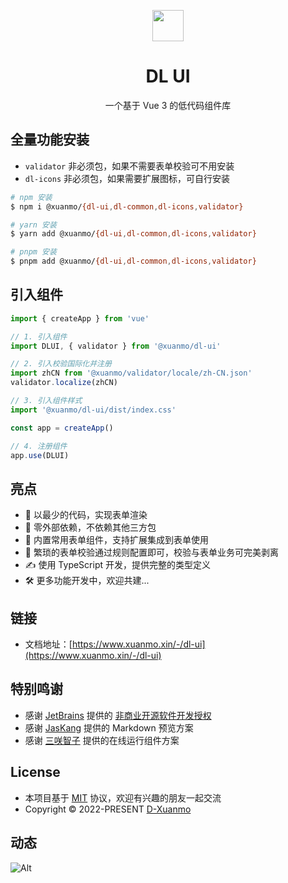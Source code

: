 <p align="center">
  <img src="https://upyun.xuanmo.xin/logo/dl-ui.svg" width="50px" />
</p>

<h1 align="center">DL UI</h1>

<p align="center">一个基于 Vue 3 的低代码组件库</p>

## 全量功能安装

- `validator` 非必须包，如果不需要表单校验可不用安装
- `dl-icons` 非必须包，如果需要扩展图标，可自行安装

```bash
# npm 安装
$ npm i @xuanmo/{dl-ui,dl-common,dl-icons,validator}

# yarn 安装
$ yarn add @xuanmo/{dl-ui,dl-common,dl-icons,validator}

# pnpm 安装
$ pnpm add @xuanmo/{dl-ui,dl-common,dl-icons,validator}
```

## 引入组件

```typescript
import { createApp } from 'vue'

// 1. 引入组件
import DLUI, { validator } from '@xuanmo/dl-ui'

// 2. 引入校验国际化并注册
import zhCN from '@xuanmo/validator/locale/zh-CN.json'
validator.localize(zhCN)

// 3. 引入组件样式
import '@xuanmo/dl-ui/dist/index.css'

const app = createApp()

// 4. 注册组件
app.use(DLUI)
```

## 亮点

- 🚀 以最少的代码，实现表单渲染
- 🚀 零外部依赖，不依赖其他三方包
- 💪 内置常用表单组件，支持扩展集成到表单使用
- 💪 繁琐的表单校验通过规则配置即可，校验与表单业务可完美剥离
- ✍️ 使用 TypeScript 开发，提供完整的类型定义
- 🛠 更多功能开发中，欢迎共建...

## 链接

- 文档地址：[https://www.xuanmo.xin/-/dl-ui](https://www.xuanmo.xin/-/dl-ui)

## 特别鸣谢

- 感谢 [JetBrains](https://www.jetbrains.com/) 提供的 [非商业开源软件开发授权](https://www.jetbrains.com/shop/eform/opensource)
- 感谢 [JasKang](https://github.com/JasKang/vite-plugin-markdown-preview) 提供的 Markdown 预览方案
- 感谢 [三咲智子](https://github.com/element-plus/element-plus-playground) 提供的在线运行组件方案

## License

- 本项目基于 [MIT](https://github.com/D-xuanmo/dl-ui/blob/develop/LICENSE) 协议，欢迎有兴趣的朋友一起交流
- Copyright © 2022-PRESENT [D-Xuanmo](https://github.com/D-xuanmo)

## 动态

![Alt](https://repobeats.axiom.co/api/embed/f270a03be41013fefb30c5353188547b34b92941.svg "Repobeats analytics image")
